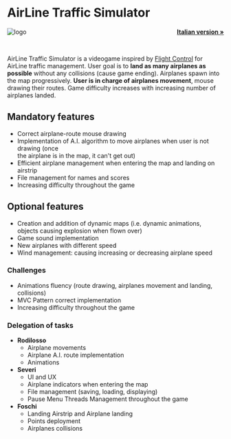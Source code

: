 # AirLine Traffic Simulator
<div align="center">
    <img align="left" src="https://github.com/seve-andre/OOP20-alt-sim/blob/master/src/main/resources/images/logos/logo.png?raw=true" alt="logo">
    <p align="right">
        <a href="https://github.com/seve-andre/OOP20-alt-sim/blob/master/README_ITA.md"><strong>Italian version »</strong></a>
    </p>
</div>
<br />

AirLine Traffic Simulator is a videogame inspired by [Flight Control](https://www.youtube.com/watch?v=KTH084KeFBc)
for AirLine traffic management. User goal is to <strong>land as many airplanes as possible</strong> without any collisions (cause game ending). 
Airplanes spawn into the map progressively. <strong>User is in charge of airplanes movement</strong>, mouse drawing their routes. Game difficulty 
increases with increasing number of airplanes landed.

## Mandatory features
- Correct airplane-route mouse drawing
- Implementation of A.I. algorithm to move airplanes when user is not drawing (once <br />
        the airplane is in the map, it can't get out)
- Efficient airplane management when entering the map and landing on airstrip
- File management for names and scores
- Increasing difficulty throughout the game

## Optional features
- Creation and addition of dynamic maps (i.e. dynamic animations, objects causing explosion when flown over)
- Game sound implementation
- New airplanes with different speed
- Wind management: causing increasing or decreasing airplane speed

### Challenges
- Animations fluency (route drawing, airplanes movement and landing, collisions)
- MVC Pattern correct implementation
- Increasing difficulty throughout the game 

### Delegation of tasks
- **Rodilosso**
    - Airplane movements
    - Airplane A.I. route implementation
    - Animations
- **Severi**
    - UI and UX
    - Airplane indicators when entering the map
    - File management (saving, loading, displaying)
    - Pause Menu Threads Management throughout the game
- **Foschi**
    - Landing Airstrip and Airplane landing
    - Points deployment
    - Airplanes collisions
